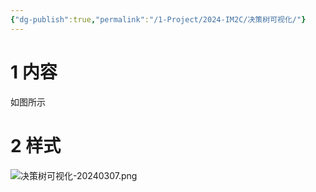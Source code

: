 ```yaml
---
{"dg-publish":true,"permalink":"/1-Project/2024-IM2C/决策树可视化/"}
---
```


# 1 内容
如图所示
# 2 样式
![决策树可视化-20240307.png](/img/user/5-Attachment/Image/%E5%86%B3%E7%AD%96%E6%A0%91%E5%8F%AF%E8%A7%86%E5%8C%96-20240307.png)